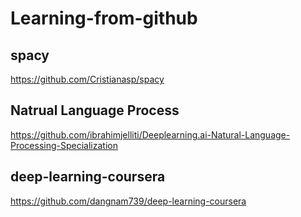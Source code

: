 # Learning-from-github

## spacy
https://github.com/Cristianasp/spacy

## Natrual Language Process
https://github.com/ibrahimjelliti/Deeplearning.ai-Natural-Language-Processing-Specialization
##  deep-learning-coursera
https://github.com/dangnam739/deep-learning-coursera
